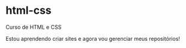 # html-css
 Curso de HTML e CSS

 Estou aprendendo criar sites e agora vou gerenciar meus repositórios!
